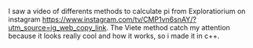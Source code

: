 I saw a video of differents methods to calculate pi from Exploratiorium on instagram https://www.instagram.com/tv/CMP1vn6snAY/?utm_source=ig_web_copy_link.
The Viete method catch my attention because it looks really cool and how it works, so i made it in c++.

